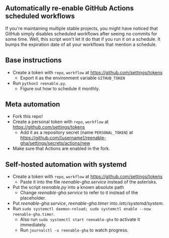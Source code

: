## Automatically re-enable GitHub Actions scheduled workflows

If you're maintaining multiple stable projects, you might have noticed that GitHub simply disables scheduled workflows after seeing no commits for some time. Well, this script won't let it do that if you run it on a schedule. It bumps the expiration date of all your workflows that mention a schedule.

## Base instructions

* Create a token with `repo`, `workflow` at https://github.com/settings/tokens
  * Export it as the environment variable `GITHUB_TOKEN`
* Run `python3 reenable.py`.
  * Figure out how to schedule it monthly.

## Meta automation

* Fork this repo!
* Create a personal token with `repo`, `workflow` at https://github.com/settings/tokens
  * Add it as a repository secret (name `PERSONAL_TOKEN`) at https://github.com/[username]/reenable-gha/settings/secrets/actions/new
* Make sure that Actions are enabled in the fork.

## Self-hosted automation with systemd

* Create a token with `repo`, `workflow` at https://github.com/settings/tokens
  * Paste it into the file *reenable-gha.service* instead of the asterisks.
* Put the script *reenable.py* into a known absolute path
  * Change *reenable-gha.service* to refer to it instead of the placeholder.
* Put *reenable-gha.service*, *reenable-gha.timer* into */etc/systemd/system*.
* Run `sudo systemctl daemon-reload; sudo systemctl enable --now reenable-gha.timer`.
  * Also run `sudo systemctl start reenable-gha` to activate it immediately.
  * Run `journalctl -u reenable-gha` to watch progress.
